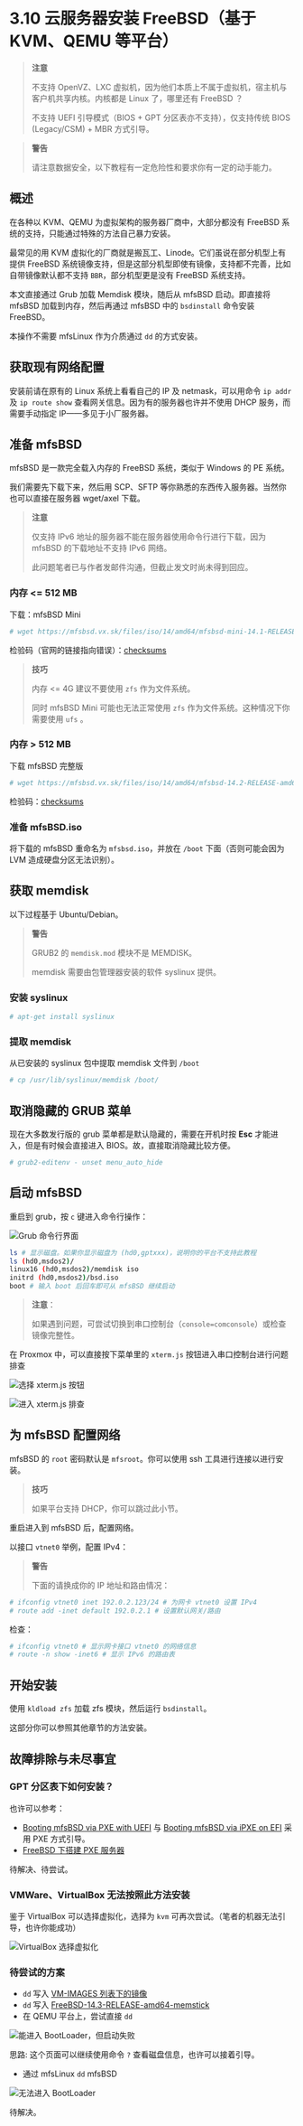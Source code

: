 # 3.10 云服务器安装 FreeBSD（基于 KVM、QEMU 等平台）

> **注意**
> 
> 不支持 OpenVZ、LXC 虚拟机，因为他们本质上不属于虚拟机，宿主机与客户机共享内核。内核都是 Linux 了，哪里还有 FreeBSD ？
> 
> 不支持 UEFI 引导模式（BIOS + GPT 分区表亦不支持），仅支持传统 BIOS (Legacy/CSM) + MBR 方式引导。

> **警告**
> 
> 请注意数据安全，以下教程有一定危险性和要求你有一定的动手能力。

## 概述

在各种以 KVM、QEMU 为虚拟架构的服务器厂商中，大部分都没有 FreeBSD 系统的支持，只能通过特殊的方法自己暴力安装。

最常见的用 KVM 虚拟化的厂商就是搬瓦工、Linode。它们虽说在部分机型上有提供 FreeBSD 系统镜像支持，但是这部分机型即使有镜像，支持都不完善，比如自带镜像默认都不支持 `BBR`，部分机型更是没有 FreeBSD 系统支持。

本文直接通过 Grub 加载 Memdisk 模块，随后从 mfsBSD 启动。即直接将 mfsBSD 加载到内存，然后再通过 mfsBSD 中的 `bsdinstall` 命令安装 FreeBSD。

本操作不需要 mfsLinux 作为介质通过 `dd` 的方式安装。

## 获取现有网络配置

安装前请在原有的 Linux 系统上看看自己的 IP 及 netmask，可以用命令 `ip addr` 及 `ip route show` 查看网关信息。因为有的服务器也许并不使用 DHCP 服务，而需要手动指定 IP——多见于小厂服务器。

## 准备 mfsBSD

mfsBSD 是一款完全载入内存的 FreeBSD 系统，类似于 Windows 的 PE 系统。

我们需要先下载下来，然后用 SCP、SFTP 等你熟悉的东西传入服务器。当然你也可以直接在服务器 wget/axel 下载。

> **注意**
>
> 仅支持 IPv6 地址的服务器不能在服务器使用命令行进行下载，因为 mfsBSD 的下载地址不支持 IPv6 网络。
>
> 此问题笔者已与作者发邮件沟通，但截止发文时尚未得到回应。

### 内存 <= 512 MB

下载：mfsBSD Mini

```sh
# wget https://mfsbsd.vx.sk/files/iso/14/amd64/mfsbsd-mini-14.1-RELEASE-amd64.iso
```

检验码（官网的链接指向错误）：[checksums](https://mfsbsd.vx.sk/files/iso/14/amd64/mfsbsd-mini-14.1-RELEASE-amd64.iso.sums.txt)

>**技巧**
>
>内存 <= 4G 建议不要使用 `zfs` 作为文件系统。
>
>同时 mfsBSD Mini 可能也无法正常使用 `zfs` 作为文件系统。这种情况下你需要使用 `ufs` 。

### 内存 > 512 MB

下载 mfsBSD 完整版

```sh
# wget https://mfsbsd.vx.sk/files/iso/14/amd64/mfsbsd-14.2-RELEASE-amd64.iso
```

检验码：[checksums](https://mfsbsd.vx.sk/files/iso/14/amd64/mfsbsd-14.2-RELEASE-amd64.iso.sums.txt)

### 准备 mfsBSD.iso

将下载的 mfsBSD 重命名为 `mfsbsd.iso`，并放在 `/boot` 下面（否则可能会因为 LVM 造成硬盘分区无法识别）。

## 获取 memdisk

以下过程基于 Ubuntu/Debian。

> **警告**
> 
> GRUB2 的 `memdisk.mod` 模块不是 MEMDISK。
> 
> memdisk 需要由包管理器安装的软件 syslinux 提供。

### 安装 syslinux

```sh
# apt-get install syslinux
```

### 提取 memdisk

从已安装的 syslinux 包中提取 memdisk 文件到 `/boot`

```sh
# cp /usr/lib/syslinux/memdisk /boot/
```

## 取消隐藏的 GRUB 菜单

现在大多数发行版的 grub 菜单都是默认隐藏的，需要在开机时按 **Esc** 才能进入，但是有时候会直接进入 BIOS。故，直接取消隐藏比较方便。
    
```sh
# grub2-editenv - unset menu_auto_hide
```

## 启动 mfsBSD

重启到 grub，按 `c` 键进入命令行操作：

![Grub 命令行界面](../.gitbook/assets/grub22.png)

```sh
ls # 显示磁盘。如果你显示磁盘为 (hd0,gptxxx)，说明你的平台不支持此教程
ls (hd0,msdos2)/
linux16 (hd0,msdos2)/memdisk iso
initrd (hd0,msdos2)/bsd.iso
boot # 输入 boot 后回车即可从 mfsBSD 继续启动
```

> **注意**：
>
> 如果遇到问题，可尝试切换到串口控制台（`console=comconsole`）或检查镜像完整性。

在 Proxmox 中，可以直接按下菜单里的 `xterm.js` 按钮进入串口控制台进行问题排查

![选择 xterm.js 按钮](../.gitbook/assets/proxmox-choose-xtermjs.png)

![进入 xterm.js 排查](../.gitbook/assets/xtermjs-page.png)

## 为 mfsBSD 配置网络

mfsBSD 的 `root` 密码默认是 `mfsroot`。你可以使用 ssh 工具进行连接以进行安装。

>**技巧**
>
>如果平台支持 DHCP，你可以跳过此小节。

重启进入到 mfsBSD 后，配置网络。

以接口 `vtnet0` 举例，配置 IPv4：

>**警告**
>
>下面的请换成你的 IP 地址和路由情况：

```sh
# ifconfig vtnet0 inet 192.0.2.123/24 # 为网卡 vtnet0 设置 IPv4
# route add -inet default 192.0.2.1 # 设置默认网关/路由
```

检查：

```sh
# ifconfig vtnet0 # 显示网卡接口 vtnet0 的网络信息
# route -n show -inet6 # 显示 IPv6 的路由表
```

## 开始安装

使用 `kldload zfs` 加载 zfs 模块，然后运行 `bsdinstall`。

这部分你可以参照其他章节的方法安装。

## 故障排除与未尽事宜

### GPT 分区表下如何安装？

也许可以参考：

- [Booting mfsBSD via PXE with UEFI](https://unix.stackexchange.com/questions/563053/booting-mfsbsd-via-pxe-with-uefi) 与 [Booting mfsBSD via iPXE on EFI](https://forums.freebsd.org/threads/booting-mfsbsd-via-ipxe-on-efi.66169/) 采用 PXE 方式引导。
- [FreeBSD 下搭建 PXE 服务器](https://book.bsdcn.org/freebsd-shou-ce/di-34-zhang-gao-ji-wang-luo/34.10.-shi-yong-pxe-jin-hang-wu-pan-cao-zuo)

待解决、待尝试。

### VMWare、VirtualBox 无法按照此方法安装

鉴于 VirtualBox 可以选择虚拟化，选择为 `kvm` 可再次尝试。（笔者的机器无法引导，也许你能成功）

![VirtualBox 选择虚拟化](../.gitbook/assets/xtermjs-page.png)

### 待尝试的方案

- `dd` 写入 [VM-IMAGES 列表下的镜像](https://download.freebsd.org/releases/VM-IMAGES/14.3-RELEASE/amd64/Latest/)
- `dd` 写入 [FreeBSD-14.3-RELEASE-amd64-memstick](https://download.freebsd.org/releases/ISO-IMAGES/14.3/FreeBSD-14.3-RELEASE-amd64-memstick.img)
- 在 QEMU 平台上，尝试直接 `dd`

![能进入 BootLoader，但启动失败](../.gitbook/assets/qemu-dd-mfsbsd.png)

思路: 这个页面可以继续使用命令 `?` 查看磁盘信息，也许可以接着引导。

- 通过 mfsLinux `dd` mfsBSD

![无法进入 BootLoader](../.gitbook/assets/mfslinux-dd-mfsbsd.png)

待解决。
